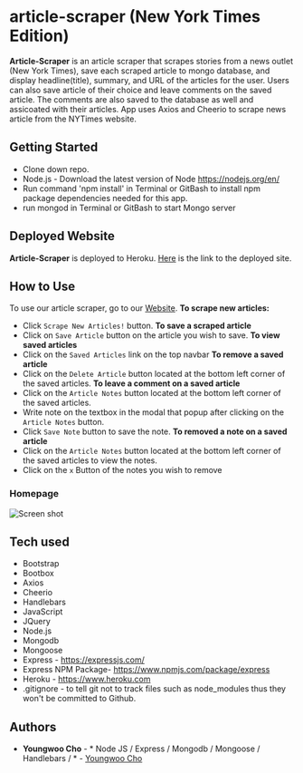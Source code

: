 # article-scraper (New York Times Edition)

**Article-Scraper** is an article scraper that scrapes stories from a news outlet (New York Times), save each scraped article to mongo database, and display headline(title), summary, and URL of the articles for the user. Users can also save article of their choice and leave comments on the saved article. The comments are also saved to the database as well and assicoated with their articles. App uses Axios and Cheerio to scrape news article from the NYTimes website.

## Getting Started

- Clone down repo.
- Node.js - Download the latest version of Node https://nodejs.org/en/
- Run command 'npm install' in Terminal or GitBash to install npm package dependencies needed for this app.
- run mongod in Terminal or GitBash to start Mongo server

## Deployed Website
**Article-Scraper** is deployed to Heroku. [Here](https://article-scraper-nytimes.herokuapp.com/) is the link to the deployed site.

## How to Use
To use our article scraper, go to our [Website](https://article-scraper-nytimes.herokuapp.com/).
**To scrape new articles:** 
  - Click `Scrape New Articles!` button.
**To save a scraped article**
  - Click on `Save Article` button on the article you wish to save.
**To view saved articles**
  - Click on the `Saved Articles` link on the top navbar
**To remove a saved article**
  - Click on the `Delete Article` button located at the bottom left corner of the saved articles.
**To leave a comment on a saved article**
  - Click on the `Article Notes` button located at the bottom left corner of the saved articles.
  - Write note on the textbox in the modal that popup after clicking on the `Article Notes` button.
  - Click `Save Note` button to save the note.
**To removed a note on a saved article**
  - Click on the `Article Notes` button located at the bottom left corner of the saved articles to view the notes.
  - Click on the `x` Button of the notes you wish to remove


### Homepage
![Screen shot](public/assets/img/article_scraper.png)


## Tech used
- Bootstrap
- Bootbox
- Axios
- Cheerio
- Handlebars
- JavaScript
- JQuery
- Node.js
- Mongodb
- Mongoose
- Express - https://expressjs.com/
- Express NPM Package- https://www.npmjs.com/package/express
- Heroku - https://www.heroku.com
- .gitignore - to tell git not to track files such as node_modules thus they won't be committed to Github.

## Authors

* **Youngwoo Cho** - * Node JS / Express / Mongodb / Mongoose /  Handlebars / * - [Youngwoo Cho](https://github.com/catnap89)
